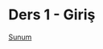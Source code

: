 # Ders 1 - Giriş

[Sunum](https://talks.godoc.org/github.com/go-dersleri/slaytlar/ders1/ders1.slide)
